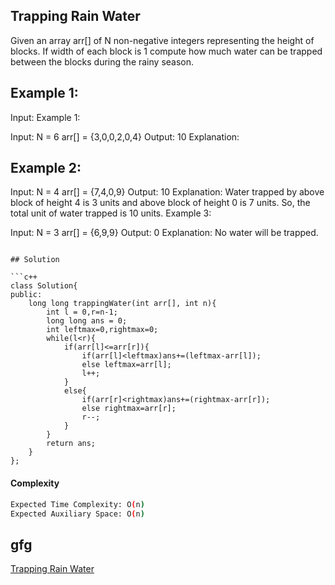 ## Trapping Rain Water
Given an array arr[] of N non-negative integers representing the height of blocks. If width of each block is 1 compute how much water can be trapped between the blocks during the rainy season. 
## Example 1:

Input:
Example 1:

Input:
N = 6
arr[] = {3,0,0,2,0,4}
Output:
10
Explanation: 

## Example 2:

Input:
N = 4
arr[] = {7,4,0,9}
Output:
10
Explanation:
Water trapped by above 
block of height 4 is 3 units and above 
block of height 0 is 7 units. So, the 
total unit of water trapped is 10 units.
Example 3:

Input:
N = 3
arr[] = {6,9,9}
Output:
0
Explanation:
No water will be trapped.

```

## Solution 

```c++
class Solution{
public:
    long long trappingWater(int arr[], int n){
        int l = 0,r=n-1;
        long long ans = 0;
        int leftmax=0,rightmax=0;
        while(l<r){
            if(arr[l]<=arr[r]){
                if(arr[l]<leftmax)ans+=(leftmax-arr[l]);
                else leftmax=arr[l];
                l++;
            }
            else{
                if(arr[r]<rightmax)ans+=(rightmax-arr[r]);
                else rightmax=arr[r];
                r--;
            }
        }
        return ans;
    }
};
```
#### Complexity
```bash
Expected Time Complexity: O(n)
Expected Auxiliary Space: O(n)


```
## gfg
[Trapping Rain Water](https://practice.geeksforgeeks.org/problems/trapping-rain-water-1587115621/1?page=1&category[]=Dynamic%20Programming&sortBy=submissions)
